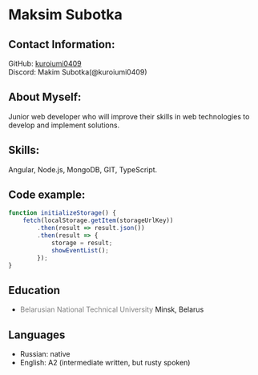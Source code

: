 # Maksim Subotka
## Contact Information:
GitHub: [kuroiumi0409](https://github.com/kuroiumi0409)<br>
Discord: Makim Subotka(@kuroiumi0409)
## About Myself:
Junior web developer who will improve their skills in web technologies to develop and implement solutions.
## Skills:
Angular, Node.js, MongoDB, GIT, TypeScript.
## Code example:
```js
function initializeStorage() {
    fetch(localStorage.getItem(storageUrlKey))
        .then(result => result.json())
        .then(result => {
            storage = result;
            showEventList();
        });
}
```
## Education
- <font color="gray">Belarusian National Technical University</font> Minsk, Belarus
## Languages
- Russian: native
- English: A2 (intermediate written, but rusty spoken)